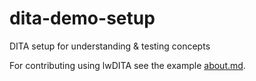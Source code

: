 # dita-demo-setup

DITA setup for understanding & testing concepts

For contributing using lwDITA see the example [about.md](topics/about.md).
